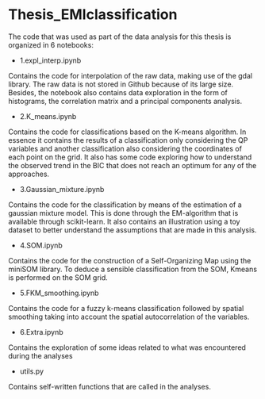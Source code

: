 # Thesis_EMIclassification

The code that was used as part of the data analysis for this thesis is organized in 6 notebooks:

* 1.expl_interp.ipynb

Contains the code for interpolation of the raw data, making use of the gdal library. The raw data is not stored in Github because of its large size.\
Besides, the notebook also contains data exploration in the form of histograms, the correlation matrix and a principal components analysis.

* 2.K_means.ipynb

Contains the code for classifications based on the K-means algorithm. In essence it contains the results of a classification only considering the QP variables 
and another classification also considering the coordinates of each point on the grid. It also has some code exploring how to understand the observed trend in the BIC that does not
reach an optimum for any of the approaches.

* 3.Gaussian_mixture.ipynb

Contains the code for the classification by means of the estimation of a gaussian mixture model. This is done through the EM-algorithm that is available through scikit-learn. 
It also contains an illustration using a toy dataset to better understand the assumptions that are made in this analysis.

* 4.SOM.ipynb

Contains the code for the construction of a Self-Organizing Map using the miniSOM library. To deduce a sensible classification from the SOM, Kmeans is performed on the
SOM grid.

* 5.FKM_smoothing.ipynb

Contains the code for a fuzzy k-means classification followed by spatial smoothing taking into account the spatial autocorrelation of the variables.

* 6.Extra.ipynb

Contains the exploration of some ideas related to what was encountered during the analyses

* utils.py

Contains self-written functions that are called in the analyses.
